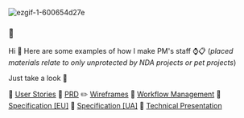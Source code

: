 ![ezgif-1-600654d27e](https://user-images.githubusercontent.com/122814835/212998155-6b66d2d1-f0cb-44da-81af-f83b6da4a411.gif)
### 💪

Hi 👋 Here are some examples of how I make PM's staff ⌚📋 (*placed materials relate to only unprotected by NDA projects or pet projects*)

Just take a look 🔎

📜 [User Stories](https://github.com/mccoh1e/My-Palace-Portal) 📂 [PRD](https://github.com/mccoh1e/Feedster/tree/main) ✏️ [Wireframes](https://github.com/mccoh1e/Behind-Your-Back) 🔧 [Workflow Management](https://github.com/mccoh1e/Workflow-Management) 📘 [Specification [EU]](https://github.com/mccoh1e/Beyond-Energy#readme) 📒 [Specification [UA]](https://github.com/mccoh1e/Likimap) 🎯 [Technical Presentation](https://github.com/mccoh1e/Finagic)
